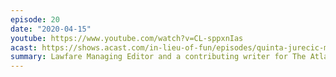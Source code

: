 ```yaml
---
episode: 20
date: "2020-04-15"
youtube: https://www.youtube.com/watch?v=CL-sppxnIas
acast: https://shows.acast.com/in-lieu-of-fun/episodes/quinta-jurecic-makes-her-debut-on-the-show-april-15-2020
summary: Lawfare Managing Editor and a contributing writer for The Atlantic
---
```


